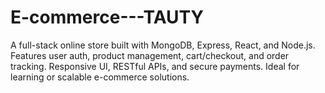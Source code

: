 # E-commerce---TAUTY
A full-stack online store built with MongoDB, Express, React, and Node.js. Features user auth, product management, cart/checkout, and order tracking. Responsive UI, RESTful APIs, and secure payments. Ideal for learning or scalable e-commerce solutions.
